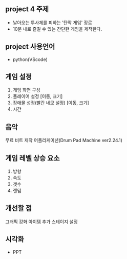 ## project 4 주제
- 날아오는 투사체를 피하는 '탄막 게임' 장르
- 10분 내로 즐길 수 있는 간단한 게임을 제작한다.

## project 사용언어 
- python(VScode)

## 게임 설정
1. 게임 화면 구성
2. 플레이어 설정 [이동, 크기]
3. 장애물 성정(빨간 네모 설정) [이동, 크기]
4. 시간

## 음악
무료 비트 제작 어플리케이션(Drum Pad Machine ver2.24.1)

## 게임 레벨 상승 요소
1. 방향
2. 속도
3. 갯수
4. 랜덤

## 개선할 점
그래픽 강화
아이템 추가
스테이지 설정

## 시각화
- PPT

